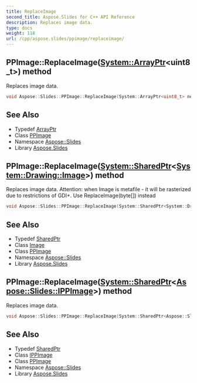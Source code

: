 ```yaml
---
title: ReplaceImage
second_title: Aspose.Slides for C++ API Reference
description: Replaces image data.
type: docs
weight: 118
url: /cpp/aspose.slides/ppimage/replaceimage/
---
```

## PPImage::ReplaceImage([System::ArrayPtr](../../../system/arrayptr/)\<**uint8_t**\>) method


Replaces image data.

```cpp
void Aspose::Slides::PPImage::ReplaceImage(System::ArrayPtr<uint8_t> newImageData) override
```

## See Also

* Typedef [ArrayPtr](../../../system/arrayptr/)
* Class [PPImage](../)
* Namespace [Aspose::Slides](../../)
* Library [Aspose.Slides](../../../)
## PPImage::ReplaceImage([System::SharedPtr](../../../system/sharedptr/)\<[System::Drawing::Image](../../../system.drawing/image/)\>) method


Replaces image data. Attention: when Image is metafile - it will be rasterized due to restrictions of GDI+. Use ReplaceImage(byte[]) instead

```cpp
void Aspose::Slides::PPImage::ReplaceImage(System::SharedPtr<System::Drawing::Image> newImage) override
```

## See Also

* Typedef [SharedPtr](../../../system/sharedptr/)
* Class [Image](../../../system.drawing/image/)
* Class [PPImage](../)
* Namespace [Aspose::Slides](../../)
* Library [Aspose.Slides](../../../)
## PPImage::ReplaceImage([System::SharedPtr](../../../system/sharedptr/)\<[Aspose::Slides::IPPImage](../../ippimage/)\>) method


Replaces image data.

```cpp
void Aspose::Slides::PPImage::ReplaceImage(System::SharedPtr<Aspose::Slides::IPPImage> newImage) override
```

## See Also

* Typedef [SharedPtr](../../../system/sharedptr/)
* Class [IPPImage](../../ippimage/)
* Class [PPImage](../)
* Namespace [Aspose::Slides](../../)
* Library [Aspose.Slides](../../../)
